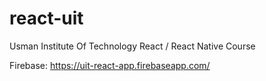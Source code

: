 # react-uit
Usman Institute Of Technology React / React Native Course

Firebase: https://uit-react-app.firebaseapp.com/
